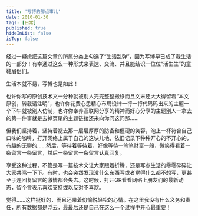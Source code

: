 ```yaml
---
title: '写博的那点事儿'
date: 2010-01-30 
tags: [日常]
published: true
hideInList: false
isTop: false
---
```


经过一疑虑把这篇文章的所属分类上勾选了“生活乱弹”，因为写博早已成了我生活的一部分！有幸通过这么一种形式来表达、交流、并且能结识一位位“活生生”的童鞋眉侣们。

生活本就不易，写博也是如此！

也许你写的原创技术文一分种就被别人完完整整搬移而且文末还大大得留着“本文原创，转载请注明”，也许你花费心思精心布局设计一行一行代码码出来的主题一个下午就被别人仿制，也许你奉养互联网分享的精神而好心分享的主题别人一拿去的第一件事就是去掉页尾的主题链接还来向你问这问那……

但我们坚持着，坚持着褪去那一层层厚厚的防备和僵硬的笑容，泡上一杯符合自己口味的咖啡，打开网络上属于自己的这块儿地，依旧记录下种种开心的不开心的，有趣的无聊的……然后，等待着等待着，好像等待一笔笔财富一般，微笑得看着一条留言一条留言，然后一条留言一条留言认真回复。

<!--more-->

享受这种过程，不管是写一篇技术文让大家跟着折腾，还是写点生活的零零碎碎让大家共鸣一下下。有时，也会突然发现没什么东西写或者觉得什么都不想写，更甚至于连回复留言的激情都会失去。这时候，打开GR看看网络上朋友们的最新动态，留个言表示喜欢支持或以反对不喜欢。

觉得……这样挺好的，而且还带着份愉悦轻松的心情。在这里我没有什么义务和责任，所有数据都是浮云，最最后还是自己在这么一个过程中开心最重要！